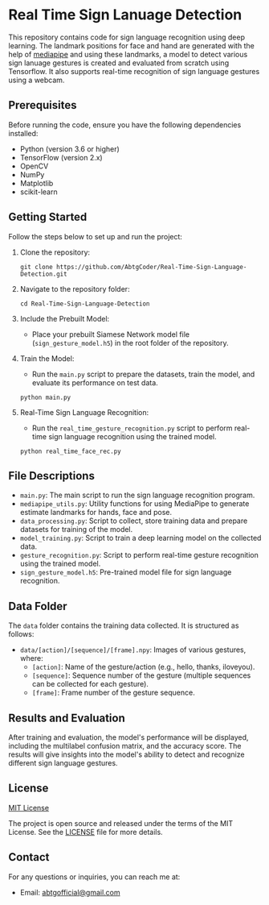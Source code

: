 

# Real Time Sign Lanuage Detection

This repository contains code for sign language recognition using deep learning. The landmark positions for face and hand are generated with the help of [mediapipe](https://github.com/google/mediapipe/blob/master/docs/solutions/holistic.md) and using these landmarks, a model to detect various sign lanuage gestures is created and evaluated from scratch using Tensorflow. It also supports real-time recognition of sign language gestures using a webcam.

## Prerequisites

Before running the code, ensure you have the following dependencies installed:

- Python (version 3.6 or higher)
- TensorFlow (version 2.x)
- OpenCV
- NumPy
- Matplotlib
- scikit-learn

## Getting Started

Follow the steps below to set up and run the project:

1. Clone the repository:
   ```shell
   git clone https://github.com/AbtgCoder/Real-Time-Sign-Language-Detection.git
   ```

2. Navigate to the repository folder:
   ```shell
   cd Real-Time-Sign-Language-Detection
   ```

3. Include the Prebuilt Model:
   -  Place your prebuilt Siamese Network model file (`sign_gesture_model.h5`) in the root folder of the repository.

4. Train the Model:
   - Run the `main.py` script to prepare the datasets, train the model, and evaluate its performance on test data.
   ```shell
   python main.py
   ```

5. Real-Time Sign Language Recognition:
   - Run the `real_time_gesture_recognition.py` script to perform real-time sign language recognition using the trained model.
   ```shell
   python real_time_face_rec.py
   ```

## File Descriptions

- `main.py`: The main script to run the sign language recognition program.
- `mediapipe_utils.py`: Utility functions for using MediaPipe to generate   estimate landmarks for hands, face and pose.
- `data_processing.py`: Script to collect, store training data and prepare datasets for training of the model.
- `model_training.py`: Script to train a deep learning model on the collected data.
- `gesture_recognition.py`: Script to perform real-time gesture recognition using the trained model.
- `sign_gesture_model.h5`: Pre-trained model file for sign language recognition.

## Data Folder
The `data` folder contains the training data collected. 
It is structured as follows:

- `data/[action]/[sequence]/[frame].npy`: Images of various gestures, where:
  - `[action]`: Name of the gesture/action (e.g., hello, thanks, iloveyou).
  - `[sequence]`: Sequence number of the gesture (multiple sequences can be collected for each gesture).
  - `[frame]`: Frame number of the gesture sequence.


## Results and Evaluation

After training and evaluation, the model's performance will be displayed, including the multilabel confusion matrix, and the accuracy score. The results will give insights into the model's ability to detect and recognize different sign language gestures.

## License

[MIT License](LICENSE.txt)

The project is open source and released under the terms of the MIT License. See the [LICENSE](LICENSE.txt) file for more details.

## Contact

For any questions or inquiries, you can reach me at:
- Email:  [abtgofficial@gmail.com](mailto:abtgofficial@gmail.com)

